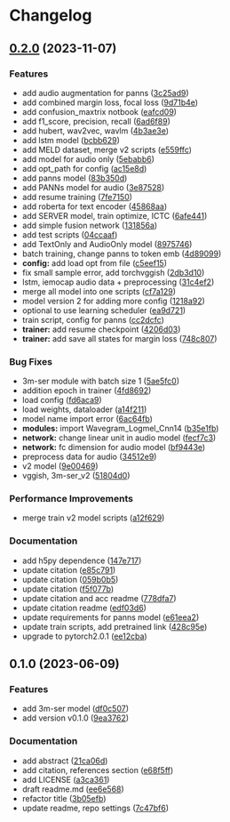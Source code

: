 # Changelog

## [0.2.0](https://github.com/namphuongtran9196/3m-ser/compare/v0.1.0...v0.2.0) (2023-11-07)


### Features

* add audio augmentation for panns ([3c25ad9](https://github.com/namphuongtran9196/3m-ser/commit/3c25ad932341d50390447a3e57e7476b9bb54207))
* add combined margin loss, focal loss ([9d71b4e](https://github.com/namphuongtran9196/3m-ser/commit/9d71b4e9f388ca4a9f59e9558475b15260ae7dbc))
* add confusion_maxtrix notbook ([eafcd09](https://github.com/namphuongtran9196/3m-ser/commit/eafcd092f9740916a4409f583e9b9b517c4ef91e))
* add f1_score, precision, recall ([6ad6f89](https://github.com/namphuongtran9196/3m-ser/commit/6ad6f89868c9e15e1b6366c0a76c18e6a287ba62))
* add hubert, wav2vec, wavlm ([4b3ae3e](https://github.com/namphuongtran9196/3m-ser/commit/4b3ae3ef054d6dc84d9418c30a4a21538aba3298))
* add lstm model ([bcbb629](https://github.com/namphuongtran9196/3m-ser/commit/bcbb629da179fe30079039846bb7fd364c0bfc87))
* add MELD dataset, merge v2 scripts ([e559ffc](https://github.com/namphuongtran9196/3m-ser/commit/e559ffca7c236af38008ed403f5be9a0e3db9129))
* add model for audio only ([5ebabb6](https://github.com/namphuongtran9196/3m-ser/commit/5ebabb674022270779b74d413db6b210b841905f))
* add opt_path for config ([ac15e8d](https://github.com/namphuongtran9196/3m-ser/commit/ac15e8d14cb92ac7f4bf4fe996f98d68609eed9b))
* add panns model ([83b350d](https://github.com/namphuongtran9196/3m-ser/commit/83b350d30e9f984daf40c787c0696cedb70e0a9a))
* add PANNs model for audio ([3e87528](https://github.com/namphuongtran9196/3m-ser/commit/3e8752838c23fe90656596e7ac9839792b3fcab5))
* add resume training ([7fe7150](https://github.com/namphuongtran9196/3m-ser/commit/7fe71507f882c5aec6f6ef4e853a00c28907578a))
* add roberta for text encoder ([45868aa](https://github.com/namphuongtran9196/3m-ser/commit/45868aa53795f28259231dcf42d369cc209716ca))
* add SERVER model, train optimize, ICTC ([6afe441](https://github.com/namphuongtran9196/3m-ser/commit/6afe441894ddb7b018f93c7c6732003eebf56a20))
* add simple fusion network ([131856a](https://github.com/namphuongtran9196/3m-ser/commit/131856a0c969ace35f3f0101170fd57df5ee99c4))
* add test scripts ([04ccaaf](https://github.com/namphuongtran9196/3m-ser/commit/04ccaafd1c3a365780140cab969d6bc1a2d80d9f))
* add TextOnly and AudioOnly model ([8975746](https://github.com/namphuongtran9196/3m-ser/commit/897574680985a2857b26645c5aa2ef0ba9165590))
* batch training, change panns to token emb ([4d89099](https://github.com/namphuongtran9196/3m-ser/commit/4d89099baa776266aee1dd82f32886ab8c0a9c21))
* **config:** add load opt from file ([c5eef15](https://github.com/namphuongtran9196/3m-ser/commit/c5eef15daf8403f0689bec29b942188f6e46318a))
* fix small sample error, add torchvggish ([2db3d10](https://github.com/namphuongtran9196/3m-ser/commit/2db3d105b8dfc6e7ff9c7a0a11fa6d87d1370301))
* lstm, iemocap audio data + preprocessing ([31c4ef2](https://github.com/namphuongtran9196/3m-ser/commit/31c4ef27f9ee841e62e7ec4121575896792bfffa))
* merge all model into one scripts ([cf7a129](https://github.com/namphuongtran9196/3m-ser/commit/cf7a129333a93ab53833c5928657e6679604db0a))
* model version 2 for adding more config ([1218a92](https://github.com/namphuongtran9196/3m-ser/commit/1218a9226a6d28cbd036f2d3b08fe696c6f403f3))
* optional to use learning scheduler ([ea9d721](https://github.com/namphuongtran9196/3m-ser/commit/ea9d7216b002bd91ec53b7b3834e9239228c4f35))
* train script, config for panns ([cc2dcfc](https://github.com/namphuongtran9196/3m-ser/commit/cc2dcfce0b1df5d4292547bc39f84db8e2c982b8))
* **trainer:** add resume checkpoint ([4206d03](https://github.com/namphuongtran9196/3m-ser/commit/4206d036e2d6907f90a8815fb69b642964002d9a))
* **trainer:** add save all states for margin loss ([748c807](https://github.com/namphuongtran9196/3m-ser/commit/748c80771d3b8565071033f2aedc4f2e9541924b))


### Bug Fixes

* 3m-ser module with batch size 1 ([5ae5fc0](https://github.com/namphuongtran9196/3m-ser/commit/5ae5fc0e1d250820f1f31b3595097b08b3b3e0ec))
* addition epoch in trainer ([4fd8692](https://github.com/namphuongtran9196/3m-ser/commit/4fd86920be0b739bf143e5b4197cf6a895acf1e7))
* load config ([fd6aca9](https://github.com/namphuongtran9196/3m-ser/commit/fd6aca94923966a549082f3e54335683067943db))
* load weights, dataloader ([a14f211](https://github.com/namphuongtran9196/3m-ser/commit/a14f2111a01878f2f3fd78f305d1f3a6efa5b506))
* model name import error ([6ac64fb](https://github.com/namphuongtran9196/3m-ser/commit/6ac64fb783a67704f4bf55a1d6d4b9039123d21a))
* **modules:** import Wavegram_Logmel_Cnn14 ([b35e1fb](https://github.com/namphuongtran9196/3m-ser/commit/b35e1fb17cece6559351a6b07dbd8e38c55a4b09))
* **network:** change linear unit in audio model ([fecf7c3](https://github.com/namphuongtran9196/3m-ser/commit/fecf7c3a645aa7c214524a2a736aeb065703b31b))
* **network:** fc dimension for audio model ([bf9443e](https://github.com/namphuongtran9196/3m-ser/commit/bf9443edb924aee2a60ec95be63613cc2a234899))
* preprocess data for audio ([34512e9](https://github.com/namphuongtran9196/3m-ser/commit/34512e9f681c4081a5b5f0699845e20417f03523))
* v2 model ([9e00469](https://github.com/namphuongtran9196/3m-ser/commit/9e004692e895d117195e03adb0cfb8f8657cbbd7))
* vggish, 3m-ser_v2 ([51804d0](https://github.com/namphuongtran9196/3m-ser/commit/51804d03ce01c478bc3ceabbc44003fed3dde018))


### Performance Improvements

* merge train v2 model scripts ([a12f629](https://github.com/namphuongtran9196/3m-ser/commit/a12f629921e9d90282110f5df347e850ee40dd3a))


### Documentation

* add h5py dependence ([147e717](https://github.com/namphuongtran9196/3m-ser/commit/147e7174fcc8cb1772917bd957b0a14cfb5bbd20))
* update citation ([e85c791](https://github.com/namphuongtran9196/3m-ser/commit/e85c791c43a5e82e6c00b55659e093ac842de0fe))
* update citation ([059b0b5](https://github.com/namphuongtran9196/3m-ser/commit/059b0b5bd0714691cecb0daa012bb7096385ae5e))
* update citation ([f5f077b](https://github.com/namphuongtran9196/3m-ser/commit/f5f077ba5286c95634dedf291596639ce8d3fc02))
* update citation and acc readme ([778dfa7](https://github.com/namphuongtran9196/3m-ser/commit/778dfa76ec13930863466fa848722331c26db2d3))
* update citation readme ([edf03d6](https://github.com/namphuongtran9196/3m-ser/commit/edf03d62fbe7d85775088585dee30046179b2f36))
* update requirements for panns model ([e61eea2](https://github.com/namphuongtran9196/3m-ser/commit/e61eea23dfde2d452b0c8fc7b4b745e4be503c94))
* update train scripts, add pretrained link ([428c95e](https://github.com/namphuongtran9196/3m-ser/commit/428c95e11011236b735d455126caf74e96398c89))
* upgrade to pytorch2.0.1 ([ee12cba](https://github.com/namphuongtran9196/3m-ser/commit/ee12cba396e89b18b08e27228e71a0f4536b2d24))

## 0.1.0 (2023-06-09)


### Features

* add 3m-ser model ([df0c507](https://github.com/namphuongtran9196/3m-ser/commit/df0c5076a1a71df6a80ff123cd9687ed6da47023))
* add version v0.1.0 ([9ea3762](https://github.com/namphuongtran9196/3m-ser/commit/9ea376289c32cbe8fbb3cbd258fff9aeb4bb3d36))


### Documentation

* add abstract ([21ca06d](https://github.com/namphuongtran9196/3m-ser/commit/21ca06ded5bf5067ba65c2dbfdcf6389485756ec))
* add citation, references section ([e68f5ff](https://github.com/namphuongtran9196/3m-ser/commit/e68f5ff4a11327a2085bed6984f8e573321c7c07))
* add LICENSE ([a3ca361](https://github.com/namphuongtran9196/3m-ser/commit/a3ca3614ca21ab84d92ae30e747bcf435890924a))
* draft readme.md ([ee6e568](https://github.com/namphuongtran9196/3m-ser/commit/ee6e568dd8c412d61b2565686bf794ebddc03062))
* refactor title ([3b05efb](https://github.com/namphuongtran9196/3m-ser/commit/3b05efbe80d0a2ee57a8af6d93763200ca113765))
* update readme, repo settings ([7c47bf6](https://github.com/namphuongtran9196/3m-ser/commit/7c47bf6ba734d4b9d03bfbf5932821dc0fbfe166))
